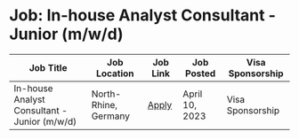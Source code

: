 # Job: In-house Analyst Consultant - Junior (m/w/d)

| Job Title | Job Location | Job Link | Job Posted | Visa Sponsorship |
| --- | --- | --- | --- | --- |
| In-house Analyst Consultant - Junior (m/w/d) | North-Rhine, Germany | [Apply](https://picnic.app/careers/jobs/4532215/strategy--amp--analytics/k%C3%B6ln-north-rhine-westphalia-germany/in-house-analyst-consultant---junior---m-w-d-) | April 10, 2023 | Visa Sponsorship |
